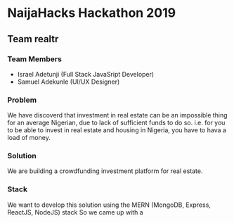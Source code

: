 # NaijaHacks Hackathon 2019
## Team realtr

### Team Members
- Israel Adetunji (Full Stack JavaSript Developer)
- Samuel Adekunle (UI/UX Designer)

### Problem
We have discoverd that investment in real estate can be an impossible thing for an average Nigerian, due to lack of sufficient funds to do so. i.e. for you to be able to invest in real estate and housing in Nigeria, you have to hava a load of money. 

### Solution
We are building a crowdfunding investment platform for real estate.

### Stack 
We want to develop this solution using the MERN (MongoDB, Express, ReactJS, NodeJS) stack
So we came up with a 



